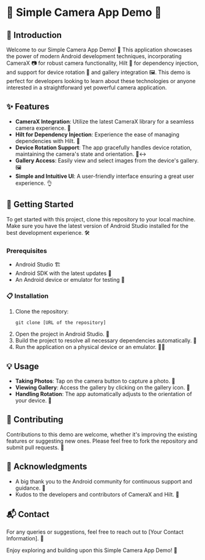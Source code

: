 
# 📸 Simple Camera App Demo 🌟

## 🚀 Introduction
Welcome to our Simple Camera App Demo! 🎉 This application showcases the power of modern Android development techniques, incorporating CameraX 📷 for robust camera functionality, Hilt 🔩 for dependency injection, and support for device rotation 🔄 and gallery integration 🖼️. This demo is perfect for developers looking to learn about these technologies or anyone interested in a straightforward yet powerful camera application.

## ✨ Features
- **CameraX Integration**: Utilize the latest CameraX library for a seamless camera experience. 🎥
- **Hilt for Dependency Injection**: Experience the ease of managing dependencies with Hilt. 🧰
- **Device Rotation Support**: The app gracefully handles device rotation, maintaining the camera's state and orientation. 📱↔️
- **Gallery Access**: Easily view and select images from the device's gallery. 🖼️
- **Simple and Intuitive UI**: A user-friendly interface ensuring a great user experience. 👌

## 🌱 Getting Started
To get started with this project, clone this repository to your local machine. Make sure you have the latest version of Android Studio installed for the best development experience. 🛠️

### Prerequisites
- Android Studio 🏗️
- Android SDK with the latest updates 📲
- An Android device or emulator for testing 📱

### 📋 Installation
1. Clone the repository:
   ```
   git clone [URL of the repository]
   ```
2. Open the project in Android Studio. 🎨
3. Build the project to resolve all necessary dependencies automatically. 🔄
4. Run the application on a physical device or an emulator. 🏃‍♂️

## 💡 Usage
- **Taking Photos**: Tap on the camera button to capture a photo. 📸
- **Viewing Gallery**: Access the gallery by clicking on the gallery icon. 👀
- **Handling Rotation**: The app automatically adjusts to the orientation of your device. 🔄

## 👐 Contributing
Contributions to this demo are welcome, whether it's improving the existing features or suggesting new ones. Please feel free to fork the repository and submit pull requests. 💪

## 🎉 Acknowledgments
- A big thank you to the Android community for continuous support and guidance. 🙌
- Kudos to the developers and contributors of CameraX and Hilt. 🥳

## 📬 Contact
For any queries or suggestions, feel free to reach out to [Your Contact Information]. 💌

Enjoy exploring and building upon this Simple Camera App Demo! 🌈
